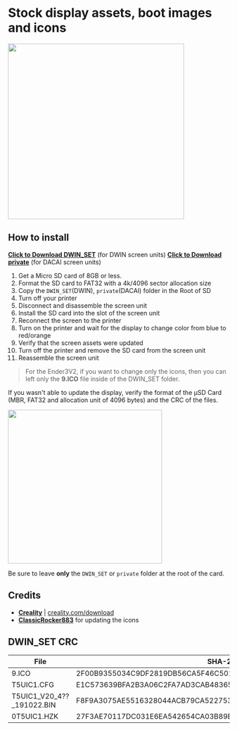 # Stock display assets, boot images and icons

<img  src="preview1.jpg"  height="400" />

## How to install

[**Click to Download DWIN_SET**](https://minhaskamal.github.io/DownGit/#/home?url=https://github.com/classicrocker883/MRiscoCProUI/tree/HEAD/display%20assets/Creality%20Display%20Firmware/DWIN_SET) (for DWIN screen units)
[**Click to Download private**](https://minhaskamal.github.io/DownGit/#/home?url=https://github.com/classicrocker883/MRiscoCProUI/tree/HEAD/display%20assets/Creality%20Display%20Firmware/private) (for DACAI screen units)

1. Get a Micro SD card of 8GB or less.
1. Format the SD card to FAT32 with a 4k/4096 sector allocation size
1. Copy the `DWIN_SET`(DWIN), `private`(DACAI) folder in the Root of SD
1. Turn off your printer
1. Disconnect and disassemble the screen unit
1. Install the SD card into the slot of the screen unit
1. Reconnect the screen to the printer
1. Turn on the printer and wait for the display to change color from blue to red/orange
1. Verify that the screen assets were updated
1. Turn off the printer and remove the SD card from the screen unit
1. Reassemble the screen unit

>For the Ender3V2, if you want to change only the icons, then you can left only the **9.ICO** file
inside of the DWIN_SET folder.

If you wasn't able to update the display, verify the format of the µSD Card
(MBR, FAT32 and allocation unit of 4096 bytes) and the CRC of the files.


<img src="../DWIN_SET-folder.jpg"  height="350" />

Be sure to leave **only** the `DWIN_SET` or `private` folder at the root of the card.


## Credits
- [**Creality**](https://github.com/CrealityOfficial) | [creality.com/download](https://www.creality.com/download)
- [**ClassicRocker883**](https://github.com/classicrocker883) for updating the icons

## DWIN_SET CRC
|File                        | SHA-256
|----------------------------|-----------------------
|9.ICO                       | 2F00B9355034C9DF2819DB56CA5F46C5015071DB5D380AABA3BB10FE3F1A63D2
|T5UIC1.CFG                  | E1C573639BFA2B3A06C2FA7AD3CAB483653DD3DC383217FF653FAB3145458095
|T5UIC1_V20_4??_191022.BIN   | F8F9A3075AE5516328044ACB79CA522753133B66F1ECBD108E7B5DB2F3FF2FE5
|0T5UIC1.HZK                 | 27F3AE70117DC031E6EA542654CA03B89BB9A0592B23AA9B7E452C35583C0108